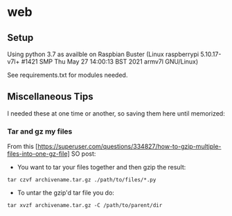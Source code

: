 # web

## Setup
Using python 3.7 as availble on Raspbian Buster (Linux raspberrypi 5.10.17-v7l+ #1421 SMP Thu May 27 14:00:13 BST 2021 armv7l GNU/Linux)

See requirements.txt for modules needed.

## Miscellaneous Tips
I needed these at one time or another, so saving them here until memorized:

### Tar and gz my files
From this [https://superuser.com/questions/334827/how-to-gzip-multiple-files-into-one-gz-file] SO post:

- You want to tar your files together and then gzip the result:
```
tar czvf archivename.tar.gz ./path/to/files/*.py
```
- To untar the gzip'd tar file you do:
```
tar xvzf archivename.tar.gz -C /path/to/parent/dir
```
